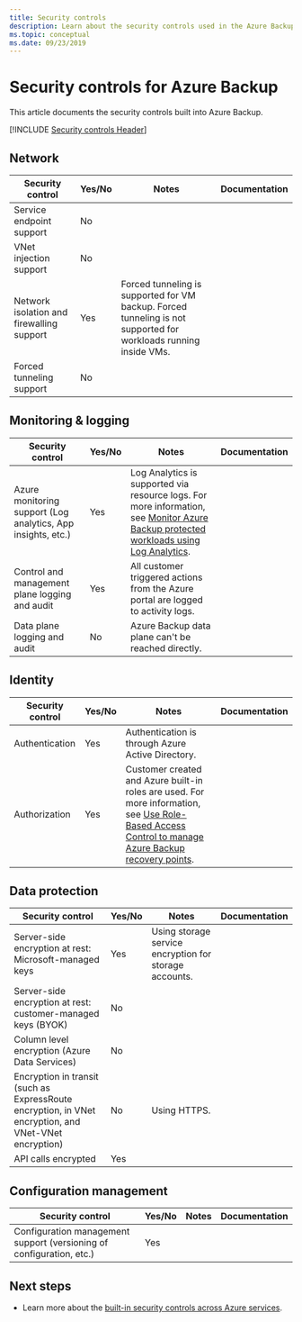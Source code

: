```yaml
---
title: Security controls
description: Learn about the security controls used in the Azure Backup service. These controls help the service prevent, detect, and respond to security vulnerabilities.
ms.topic: conceptual
ms.date: 09/23/2019
---
```

# Security controls for Azure Backup

This article documents the security controls built into Azure Backup.

[!INCLUDE [Security controls Header](../../includes/security-controls-header.md)]

## Network

| Security control | Yes/No | Notes | Documentation
|---|---|--|--|
| Service endpoint support| No |  |  |
| VNet injection support| No |  |  |
| Network isolation and firewalling support| Yes | Forced tunneling is supported for VM backup. Forced tunneling is not supported for workloads running inside VMs. |  |
| Forced tunneling support| No |  |  |

## Monitoring & logging

| Security control | Yes/No | Notes| Documentation
|---|---|--|--|
| Azure monitoring support (Log analytics, App insights, etc.)| Yes | Log Analytics is supported via resource logs. For more information, see [Monitor Azure Backup protected workloads using Log Analytics](https://azure.microsoft.com/blog/monitor-all-azure-backup-protected-workloads-using-log-analytics/). |  |
| Control and management plane logging and audit| Yes | All customer triggered actions from the Azure portal are logged to activity logs. |  |
| Data plane logging and audit| No | Azure Backup data plane can't be reached directly.  |  |

## Identity

| Security control | Yes/No | Notes| Documentation
|---|---|--|--|
| Authentication| Yes | Authentication is through Azure Active Directory. |  |
| Authorization| Yes | Customer created and Azure built-in roles are used. For more information, see [Use Role-Based Access Control to manage Azure Backup recovery points](./backup-rbac-rs-vault.md). |  |

## Data protection

| Security control | Yes/No | Notes | Documentation
|---|---|--|--|
| Server-side encryption at rest: Microsoft-managed keys | Yes | Using storage service encryption for storage accounts. |  |
| Server-side encryption at rest: customer-managed keys (BYOK) | No |  |  |
| Column level encryption (Azure Data Services)| No |  |  |
| Encryption in transit (such as ExpressRoute encryption, in VNet encryption, and VNet-VNet encryption)| No | Using HTTPS. |  |
| API calls encrypted| Yes |  |  |

## Configuration management

| Security control | Yes/No | Notes| Documentation
|---|---|--|--|
| Configuration management support (versioning of configuration, etc.)| Yes|  |  |

## Next steps

- Learn more about the [built-in security controls across Azure services](../security/fundamentals/security-controls.md).
